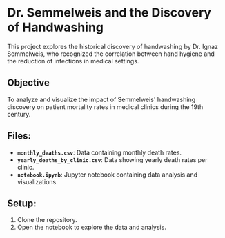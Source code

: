 # Dr. Semmelweis and the Discovery of Handwashing

This project explores the historical discovery of handwashing by Dr. Ignaz Semmelweis, who recognized the correlation between hand hygiene and the reduction of infections in medical settings.

## Objective
To analyze and visualize the impact of Semmelweis' handwashing discovery on patient mortality rates in medical clinics during the 19th century.

## Files:
- **`monthly_deaths.csv`**: Data containing monthly death rates.
- **`yearly_deaths_by_clinic.csv`**: Data showing yearly death rates per clinic.
- **`notebook.ipynb`**: Jupyter notebook containing data analysis and visualizations.

## Setup:
1. Clone the repository.
2. Open the notebook to explore the data and analysis.
